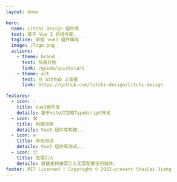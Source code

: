```yaml
---
layout: home

hero:
  name: Litchi Design 组件库
  text: 基于 Vue 3 的组件库.
  tagline: 掌握 vue3 组件编写
  image: /logo.png
  actions:
    - theme: brand
      text: 快速开始
      link: /guide/quickstart
    - theme: alt
      text: 在 Github 上查看
      link: https://github.com/litchi-design/litchi-design

features:
  - icon: 💡
    title: Vue3组件库
    details: 基于vite打包和TypeScript开发
  - icon: 🛠️
    title: 构建流程
    details: Vue3 组件库构建...
  - icon: ⚙️
    title: 单元测试
    details: Vue3 组件库测试...
  - icon: 📦
    title: 按需引入
    details: 直接支持按需引入无需配置任何插件。
footer: MIT Licensed | Copyright © 2022-present ShaiCai Jiang
---
```

